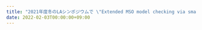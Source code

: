 ```yaml
---
title: "2021年度冬のLAシンポジウムで \"Extended MSO model checking via small vertex integrity\" の発表をしました"
date: 2022-02-03T00:00:00+09:00
---
```


